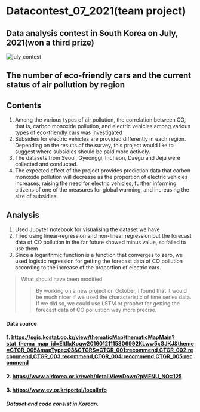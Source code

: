 # Datacontest_07_2021(team project)
## Data analysis contest in South Korea on July, 2021(won a third prize)
![july_contest](https://user-images.githubusercontent.com/86550939/147870207-51dc7836-13fb-4b7d-a86a-29c8d2ef3c6e.jpg)
##  The number of eco-friendly cars and the current status of air pollution by region

## Contents
1. Among the various types of air pollution, the correlation between CO, that is, carbon monoxide pollution, and electric vehicles among various types of eco-friendly cars was investigated
2. Subsidies for electric vehicles are provided differently in each region. Depending on the results of the survey, this project would like to suggest where subsidies should be paid more actively.
3. The datasets from Seoul, Gyeonggi, Incheon, Daegu and Jeju were collected and conducted.
4. The expected effect of the project provides prediction data that carbon monoxide pollution will decrease as the proportion of electric vehicles increases, raising the need for electric vehicles, further informing citizens of one of the measures for global warming, and increasing the size of subsidies.

## Analysis
1. Used Jupyter notebook for visualising the dataset we have
2. Tried using linear-regression and non-linear regression but the forecast data of CO pollution in the far future showed minus value, so failed to use them
3. Since a logarithmic function is a function that converges to zero, we used logistic regression for getting the forecast data of CO pollution according to the increase of the proportion of electric cars.

> What should have been modified
> > By working on a new project on October, I found that it would be much nicer if we used the characteristic of time series data. If we did so, we could use LSTM or prophet for getting the forecast data of CO pollustion way more precise. 


#### Data source
#### 1. https://sgis.kostat.go.kr/view/thematicMap/thematicMapMain?stat_thema_map_id=EItIIxKpqw20160121115806992KLww5xGJKJ&theme=CTGR_005&mapType=03&CTGRS=CTGR_001:recommend,CTGR_002:recommend,CTGR_003:recommend,CTGR_004:recommend,CTGR_005:recommend
#### 2. https://www.airkorea.or.kr/web/detailViewDown?pMENU_NO=125
#### 3. https://www.ev.or.kr/portal/localInfo

##### Dataset and code consist in Korean.
